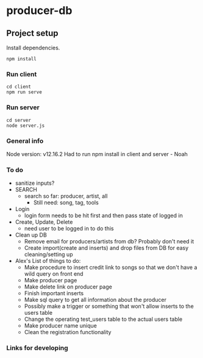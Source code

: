 # producer-db

## Project setup
Install dependencies.
```
npm install
```

### Run client
```
cd client
npm run serve
```
### Run server
```
cd server
node server.js
```
### General info
Node version: v12.16.2
Had to run npm install in client and server - Noah
### To do
* sanitize inputs?
* SEARCH
    * search so far: producer, artist, all
        * Still need: song, tag, tools
* Login
    * login form needs to be hit first and then pass state of logged in
* Create, Update, Delete
    * need user to be logged in to do this
* Clean up DB  
    * Remove email for producers/artists from db? Probably don't need it
    * Create import(create and inserts) and drop files from DB for easy cleaning/setting up
* Alex's List of things to do: 
    * Make procedure to insert credit link to songs so that we don't have a wild query on front end
    * Make producer page
    * Make delete link on producer page
    * Finish important inserts
    * Make sql query to get all information about the producer
    * Possibly make a trigger or something that won't allow inserts to the users table 
    * Change the operating test_users table to the actual users table
    * Make producer name unique 
    * Clean the registration functionality 

### Links for developing
